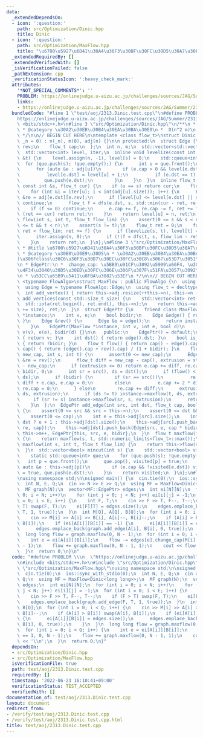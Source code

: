 ```yaml
---
data:
  _extendedDependsOn:
  - icon: ':question:'
    path: src/Optimization/Dinic.hpp
    title: Dinic
  - icon: ':question:'
    path: src/Optimization/MaxFlow.hpp
    title: "\u6700\u5927\u6D41\u30A4\u30F3\u30BF\u30FC\u30D5\u30A7\u30FC\u30B9"
  _extendedRequiredBy: []
  _extendedVerifiedWith: []
  _isVerificationFailed: false
  _pathExtension: cpp
  _verificationStatusIcon: ':heavy_check_mark:'
  attributes:
    '*NOT_SPECIAL_COMMENTS*': ''
    PROBLEM: https://onlinejudge.u-aizu.ac.jp/challenges/sources/JAG/Summer/2313
    links:
    - https://onlinejudge.u-aizu.ac.jp/challenges/sources/JAG/Summer/2313
  bundledCode: "#line 1 \"test/aoj/2313.Dinic.test.cpp\"\n#define PROBLEM \\\n  \"\
    https://onlinejudge.u-aizu.ac.jp/challenges/sources/JAG/Summer/2313\"\n#include\
    \ <bits/stdc++.h>\n#line 3 \"src/Optimization/Dinic.hpp\"\n/**\n * @title Dinic\n\
    \ * @category \u30A2\u30EB\u30B4\u30EA\u30BA\u30E0\n *  O(n^2 m)\n * @see https://misawa.github.io/others/flow/dinic_time_complexity.html\n\
    \ */\n\n// BEGIN CUT HERE\n\ntemplate <class flow_t>\nstruct Dinic {\n  Dinic(std::size_t\
    \ _n = 0) : n(_n), m(0), adj(n) {}\n\n protected:\n  struct Edge {\n    int dst,\
    \ rev;\n    flow_t cap;\n  };\n  int n, m;\n  std::vector<std::vector<Edge>> adj;\n\
    \  std::vector<int> level, iter;\n  inline void levelize(const int &s, const int\
    \ &t) {\n    level.assign(n, -1), level[s] = 0;\n    std::queue<int> que;\n  \
    \  for (que.push(s); !que.empty();) {\n      int u = que.front();\n      que.pop();\n\
    \      for (auto &e : adj[u])\n        if (e.cap > 0 && level[e.dst] < 0) {\n\
    \          level[e.dst] = level[u] + 1;\n          if (e.dst == t) return;\n \
    \         que.push(e.dst);\n        }\n    }\n  }\n  inline flow_t dfs(int u,\
    \ const int &s, flow_t cur) {\n    if (u == s) return cur;\n    flow_t ret = 0;\n\
    \    for (int &i = iter[u]; i < int(adj[u].size()); i++) {\n      Edge &e = adj[u][i],\
    \ &re = adj[e.dst][e.rev];\n      if (level[u] <= level[e.dst] || re.cap == 0)\
    \ continue;\n      flow_t f = dfs(e.dst, s, std::min(cur - ret, re.cap));\n  \
    \    if (f <= 0) continue;\n      e.cap += f, re.cap -= f, ret += f;\n      if\
    \ (ret == cur) return ret;\n    }\n    return level[u] = n, ret;\n  }\n  flow_t\
    \ flow(int s, int t, flow_t flow_lim) {\n    assert(0 <= s && s < n);\n    assert(0\
    \ <= t && t < n);\n    assert(s != t);\n    flow_t ret = 0;\n    for (flow_t f;\
    \ ret < flow_lim; ret += f) {\n      if (levelize(s, t), level[t] == -1) break;\n\
    \      iter.assign(n, 0);\n      if (!(f = dfs(t, s, flow_lim - ret))) break;\n\
    \    }\n    return ret;\n  }\n};\n#line 3 \"src/Optimization/MaxFlow.hpp\"\n/**\n\
    \ * @title \u6700\u5927\u6D41\u30A4\u30F3\u30BF\u30FC\u30D5\u30A7\u30FC\u30B9\n\
    \ * @category \u30B0\u30E9\u30D5\n * \u30A2\u30EB\u30B4\u30EA\u30BA\u30E0(Dinic\u7B49\
    )\u306Fclass\u30C6\u30F3\u30D7\u30EC\u30FC\u30C8\u3067\u53D7\u3051\u53D6\u308B\
    \n * EdgePtr:\n *  change_cap: \u5BB9\u91CF\u3092\u5909\u66F4, \u305D\u308C\u306B\
    \u4F34\u3046\u30D5\u30ED\u30FC\u306E\u306F\u307F\u51FA\u3057\u3092\u51FA\u529B\
    \n * \u53CC\u65B9\u5411\u8FBA\u3082\u53EF\n */\n\n// BEGIN CUT HERE\n\ntemplate\
    \ <typename FlowAlgo>\nstruct MaxFlow : public FlowAlgo {\n  using FlowAlgo::FlowAlgo;\n\
    \  using Edge = typename FlowAlgo::Edge;\n  using flow_t = decltype(Edge::cap);\n\
    \  int add_vertex() { return this->adj.resize(++this->n), this->n - 1; }\n  std::vector<int>\
    \ add_vertices(const std::size_t size) {\n    std::vector<int> ret(size);\n  \
    \  std::iota(ret.begin(), ret.end(), this->n);\n    return this->adj.resize(this->n\
    \ += size), ret;\n  }\n  struct EdgePtr {\n    friend class MaxFlow;\n    MaxFlow\
    \ *instance;\n    int v, e;\n    bool bidir;\n    Edge &edge() { return instance->adj[v][e];\
    \ }\n    Edge &rev() {\n      Edge &e = edge();\n      return instance->adj[e.dst][e.rev];\n\
    \    }\n    EdgePtr(MaxFlow *instance, int v, int e, bool d)\n        : instance(instance),\
    \ v(v), e(e), bidir(d) {}\n\n   public:\n    EdgePtr() = default;\n    int src()\
    \ { return v; }\n    int dst() { return edge().dst; }\n    bool is_direct() const\
    \ { return !bidir; }\n    flow_t flow() { return cap() - edge().cap; }\n    flow_t\
    \ cap() { return (edge().cap + rev().cap) / (1 + bidir); }\n    flow_t change_cap(flow_t\
    \ new_cap, int s, int t) {\n      assert(0 <= new_cap);\n      Edge &e = edge(),\
    \ &re = rev();\n      flow_t diff = new_cap - cap(), extrusion = std::abs(flow())\
    \ - new_cap;\n      if (extrusion <= 0) return e.cap += diff, re.cap += diff *\
    \ bidir, 0;\n      int sr = src(), ds = dst();\n      if (flow() < 0) std::swap(sr,\
    \ ds);\n      if (bidir) {\n        if (sr == src())\n          re.cap += 2 *\
    \ diff + e.cap, e.cap = 0;\n        else\n          e.cap += 2 * diff + re.cap,\
    \ re.cap = 0;\n      } else\n        re.cap += diff;\n      extrusion -= instance->maxflow(sr,\
    \ ds, extrusion);\n      if (ds != t) instance->maxflow(t, ds, extrusion);\n \
    \     if (sr != s) instance->maxflow(sr, s, extrusion);\n      return extrusion;\n\
    \    }\n  };\n  EdgePtr add_edge(int src, int dst, flow_t cap, bool bidir = false)\
    \ {\n    assert(0 <= src && src < this->n);\n    assert(0 <= dst && dst < this->n);\n\
    \    assert(0 <= cap);\n    int e = this->adj[src].size();\n    int re = src ==\
    \ dst ? e + 1 : this->adj[dst].size();\n    this->adj[src].push_back(Edge{dst,\
    \ re, cap});\n    this->adj[dst].push_back(Edge{src, e, cap * bidir});\n    return\
    \ this->m++, EdgePtr{this, src, e, bidir};\n  }\n  flow_t maxflow(int s, int t)\
    \ {\n    return maxflow(s, t, std::numeric_limits<flow_t>::max());\n  }\n  flow_t\
    \ maxflow(int s, int t, flow_t flow_lim) {\n    return this->flow(s, t, flow_lim);\n\
    \  }\n  std::vector<bool> mincut(int s) {\n    std::vector<bool> visited(this->n);\n\
    \    static std::queue<int> que;\n    for (que.push(s); !que.empty();) {\n   \
    \   int p = que.front();\n      que.pop(), visited[p] = true;\n      for (const\
    \ auto &e : this->adj[p])\n        if (e.cap && !visited[e.dst]) visited[e.dst]\
    \ = true, que.push(e.dst);\n    }\n    return visited;\n  }\n};\n#line 6 \"test/aoj/2313.Dinic.test.cpp\"\
    \nusing namespace std;\n\nsigned main() {\n  cin.tie(0);\n  ios::sync_with_stdio(0);\n\
    \  int N, E, Q;\n  cin >> N >> E >> Q;\n  using MF = MaxFlow<Dinic<long long>>;\n\
    \  MF graph(N);\n  vector<MF::EdgePtr> edges;\n  int ei[N][N];\n  for (int i =\
    \ 0; i < N; i++)\n    for (int j = 0; j < N; j++) ei[i][j] = -1;\n  for (int i\
    \ = 0; i < E; i++) {\n    int F, T;\n    cin >> F >> T, F--, T--;\n    if (F >\
    \ T) swap(F, T);\n    ei[F][T] = edges.size();\n    edges.emplace_back(graph.add_edge(F,\
    \ T, 1, true));\n  }\n  int M[Q], A[Q], B[Q];\n  for (int i = 0; i < Q; i++) {\n\
    \    cin >> M[i] >> A[i] >> B[i], A[i]--, B[i]--;\n    if (A[i] > B[i]) swap(A[i],\
    \ B[i]);\n    if (ei[A[i]][B[i]] == -1) {\n      ei[A[i]][B[i]] = edges.size();\n\
    \      edges.emplace_back(graph.add_edge(A[i], B[i], 0, true));\n    }\n  }\n\
    \  long long flow = graph.maxflow(0, N - 1);\n  for (int i = 0; i < Q; i++) {\n\
    \    int e = ei[A[i]][B[i]];\n    flow -= edges[e].change_cap(M[i] == 1, 0, N\
    \ - 1);\n    flow += graph.maxflow(0, N - 1, 1);\n    cout << flow << '\\n';\n\
    \  }\n  return 0;\n}\n"
  code: "#define PROBLEM \\\n  \"https://onlinejudge.u-aizu.ac.jp/challenges/sources/JAG/Summer/2313\"\
    \n#include <bits/stdc++.h>\n#include \"src/Optimization/Dinic.hpp\"\n#include\
    \ \"src/Optimization/MaxFlow.hpp\"\nusing namespace std;\n\nsigned main() {\n\
    \  cin.tie(0);\n  ios::sync_with_stdio(0);\n  int N, E, Q;\n  cin >> N >> E >>\
    \ Q;\n  using MF = MaxFlow<Dinic<long long>>;\n  MF graph(N);\n  vector<MF::EdgePtr>\
    \ edges;\n  int ei[N][N];\n  for (int i = 0; i < N; i++)\n    for (int j = 0;\
    \ j < N; j++) ei[i][j] = -1;\n  for (int i = 0; i < E; i++) {\n    int F, T;\n\
    \    cin >> F >> T, F--, T--;\n    if (F > T) swap(F, T);\n    ei[F][T] = edges.size();\n\
    \    edges.emplace_back(graph.add_edge(F, T, 1, true));\n  }\n  int M[Q], A[Q],\
    \ B[Q];\n  for (int i = 0; i < Q; i++) {\n    cin >> M[i] >> A[i] >> B[i], A[i]--,\
    \ B[i]--;\n    if (A[i] > B[i]) swap(A[i], B[i]);\n    if (ei[A[i]][B[i]] == -1)\
    \ {\n      ei[A[i]][B[i]] = edges.size();\n      edges.emplace_back(graph.add_edge(A[i],\
    \ B[i], 0, true));\n    }\n  }\n  long long flow = graph.maxflow(0, N - 1);\n\
    \  for (int i = 0; i < Q; i++) {\n    int e = ei[A[i]][B[i]];\n    flow -= edges[e].change_cap(M[i]\
    \ == 1, 0, N - 1);\n    flow += graph.maxflow(0, N - 1, 1);\n    cout << flow\
    \ << '\\n';\n  }\n  return 0;\n}"
  dependsOn:
  - src/Optimization/Dinic.hpp
  - src/Optimization/MaxFlow.hpp
  isVerificationFile: true
  path: test/aoj/2313.Dinic.test.cpp
  requiredBy: []
  timestamp: '2022-06-23 16:10:41+09:00'
  verificationStatus: TEST_ACCEPTED
  verifiedWith: []
documentation_of: test/aoj/2313.Dinic.test.cpp
layout: document
redirect_from:
- /verify/test/aoj/2313.Dinic.test.cpp
- /verify/test/aoj/2313.Dinic.test.cpp.html
title: test/aoj/2313.Dinic.test.cpp
---
```

